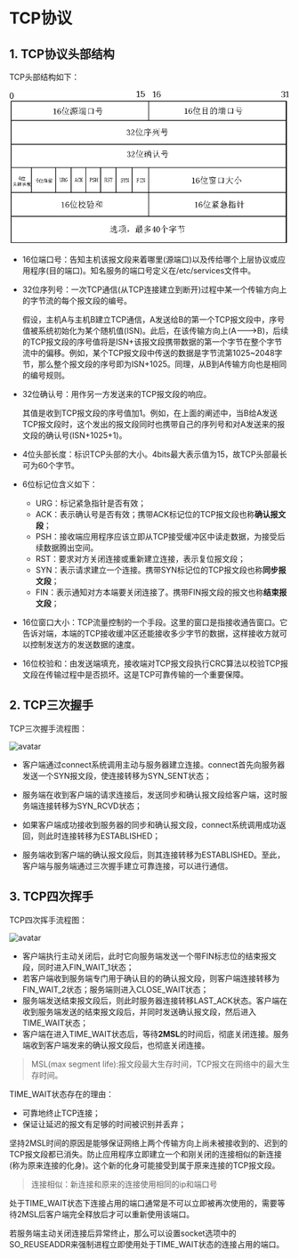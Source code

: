 # TCP协议

## 1. TCP协议头部结构

TCP头部结构如下：

![avatar](tcp_head.png)

-   16位端口号：告知主机该报文段来着哪里(源端口)以及传给哪个上层协议或应用程序(目的端口)。知名服务的端口号定义在/etc/services文件中。

-   32位序列号：一次TCP通信(从TCP连接建立到断开)过程中某一个传输方向上的字节流的每个报文段的编号。

    假设，主机A与主机B建立TCP通信，A发送给B的第一个TCP报文段中，序号值被系统初始化为某个随机值(ISN)。此后，在该传输方向上(A--->B)，后续的TCP报文段的序号值将是ISN+该报文段携带数据的第一个字节在整个字节流中的偏移。例如，某个TCP报文段中传送的数据是字节流第1025~2048字节，那么整个报文段的序号即为ISN+1025。同理，从B到A传输方向也是相同的编号规则。

-   32位确认号：用作另一方发送来的TCP报文段的响应。

    其值是收到TCP报文段的序号值加1。例如，在上面的阐述中，当B给A发送TCP报文段时，这个发出的报文段同时也携带自己的序列号和对A发送来的报文段的确认号(ISN+1025+1)。

-   4位头部长度：标识TCP头部的大小。4bits最大表示值为15，故TCP头部最长可为60个字节。

-   6位标记位含义如下：
    -   URG：标记紧急指针是否有效；
    -   ACK：表示确认号是否有效；携带ACK标记位的TCP报文段也称**确认报文段**；
    -   PSH：接收端应用程序应该立即从TCP接受缓冲区中读走数据，为接受后续数据腾出空间。
    -   RST：要求对方关闭连接或重新建立连接，表示复位报文段；
    -   SYN：表示请求建立一个连接。携带SYN标记位的TCP报文段也称**同步报文段**；
    -   FIN：表示通知对方本端要关闭连接了。携带FIN报文段的报文也称**结束报文段**；

-   16位窗口大小：TCP流量控制的一个手段。这里的窗口是指接收通告窗口。它告诉对端，本端的TCP接收缓冲区还能接收多少字节的数据，这样接收方就可以控制发送方的发送数据的速度。

-   16位校验和：由发送端填充，接收端对TCP报文段执行CRC算法以校验TCP报文段在传输过程中是否损坏。这是TCP可靠传输的一个重要保障。



## 2. TCP三次握手

TCP三次握手流程图：

![avatar](tcp_three.png)



-   客户端通过connect系统调用主动与服务器建立连接。connect首先向服务器发送一个SYN报文段，使连接转移为SYN_SENT状态；

-   服务端在收到客户端的请求连接后，发送同步和确认报文段给客户端，这时服务端连接转移为SYN_RCVD状态；

-   如果客户端成功接收到服务器的同步和确认报文段，connect系统调用成功返回，则此时连接转移为ESTABLISHED；

-   服务端收到客户端的确认报文段后，则其连接转移为ESTABLISHED。至此，客户端与服务端通过三次握手建立可靠连接，可以进行通信。





## 3. TCP四次挥手

TCP四次挥手流程图：

![avatar](tcp_four.png)



-   客户端执行主动关闭后，此时它向服务端发送一个带FIN标志位的结束报文段，同时进入FIN_WAIT_1状态；
-   若客户端收到服务端专门用于确认目的的确认报文段，则客户端连接转移为FIN_WAIT_2状态；服务端则进入CLOSE_WAIT状态；
-   服务端发送结束报文段后，则此时服务器连接转移LAST_ACK状态。客户端在收到服务端发送的结束报文段后，并同时发送确认报文段，然后进入TIME_WAIT状态；
-   客户端在进入TIME_WAIT状态后，等待**2MSL**的时间后，彻底关闭连接。服务端收到客户端发来的确认报文段后，也彻底关闭连接。

>   MSL(max segment life):报文段最大生存时间，TCP报文在网络中的最大生存时间。

TIME_WAIT状态存在的理由：

-   可靠地终止TCP连接；
-   保证让延迟的报文有足够的时间被识别并丢弃；

坚持2MSL时间的原因是能够保证网络上两个传输方向上尚未被接收到的、迟到的TCP报文段都已消失。防止应用程序立即建立一个和刚关闭的连接相似的新连接(称为原来连接的化身)。这个新的化身可能接受到属于原来连接的TCP报文段。

>   连接相似：新连接和原来的连接使用相同的ip和端口号

处于TIME_WAIT状态下连接占用的端口通常是不可以立即被再次使用的，需要等待2MSL后客户端完全释放后才可以重新使用该端口。

若服务端主动关闭连接后异常终止，那么可以设置socket选项中的SO_REUSEADDR来强制进程立即使用处于TIME_WAIT状态的连接占用的端口。